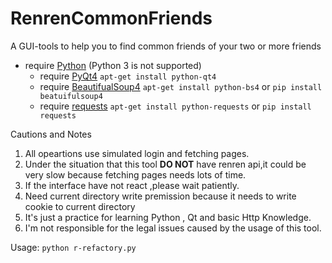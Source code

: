 RenrenCommonFriends
===================

A GUI-tools to help you to find common friends of your two or more friends

*   require [Python](http://www.python.org) (Python 3 is not supported)
    -   require [PyQt4](http://www.riverbankcomputing.co.uk/software/pyqt/intro)    `apt-get install python-qt4`
    -   require [BeautifualSoup4](http://www.crummy.com/software/BeautifulSoup/) `apt-get install python-bs4` or `pip install beatuifulsoup4`
    -   require [requests](http://docs.python-requests.org/en/latest/) `apt-get install python-requests`  or `pip install requests`

Cautions and Notes

1.  All opeartions use simulated login and fetching pages.
2. Under the situation that this tool  __DO NOT__ have renren api,it could be very slow because fetching pages needs lots of time.
3.  If the interface have not react ,please wait patiently.
4.  Need current directory write premission because it needs to write cookie to current directory
5.  It's just a practice for learning Python , Qt and basic Http Knowledge.
6.  I'm not responsible for the legal issues caused by the usage of this tool.

Usage:
`python r-refactory.py`